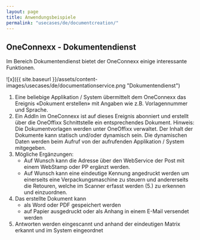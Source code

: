 ```yaml
---
layout: page
title: Anwendungsbeispiele
permalink: "usecases/de/documentcreation/"
---
```


## OneConnexx - Dokumentendienst 

Im Bereich Dokumentendienst bietet der OneConnexx einige interessante Funktionen.

![x]({{ site.baseurl }}/assets/content-images/usecases/de/documentationservice.png "Dokumentendienst")



1. Eine beliebige Applikation / System übermittelt dem OneConnexx das Ereignis «Dokument erstellen» mit Angaben wie z.B. Vorlagennummer und Sprache.
2. Ein AddIn im OneConnexx ist auf dieses Ereignis abonniert und erstellt über die OneOffixx Schnittstelle ein entsprechendes Dokument. Hinweis: Die Dokumentvorlagen werden unter OneOffixx verwaltet. Der Inhalt der Dokumente kann statisch und/oder dynamisch sein. Die dynamischen Daten werden beim Aufruf von der aufrufenden Applikation / System mitgegeben.
3. Mögliche Ergänzungen:
	* Auf Wunsch kann die Adresse über den WebService der Post mit einem WebStamp oder PP ergänzt werden. 
	* Auf Wunsch kann eine eindeutige Kennung angedruckt werden um einerseits eine Verpackungsmaschine zu steuern und andererseits die Retouren, welche im Scanner erfasst werden (5.) zu erkennen und einzuordnen.
4. Das erstellte Dokument kann
	* als Word oder PDF gespeichert werden
	* auf Papier ausgedruckt oder als Anhang in einem E-Mail versendet werden
5. Antworten werden eingescannt und anhand der eindeutigen Matrix erkannt und im System eingeordnet


